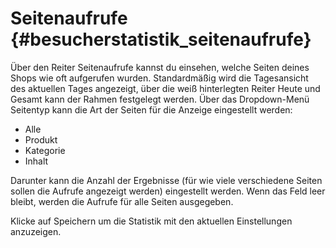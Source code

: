 # Seitenaufrufe {#besucherstatistik_seitenaufrufe}

Über den Reiter Seitenaufrufe kannst du einsehen, welche Seiten deines Shops wie oft aufgerufen wurden. Standardmäßig wird die Tagesansicht des aktuellen Tages angezeigt, über die weiß hinterlegten Reiter Heute und Gesamt kann der Rahmen festgelegt werden. Über das Dropdown-Menü Seitentyp kann die Art der Seiten für die Anzeige eingestellt werden:

-   Alle
-   Produkt
-   Kategorie
-   Inhalt

Darunter kann die Anzahl der Ergebnisse \(für wie viele verschiedene Seiten sollen die Aufrufe angezeigt werden\) eingestellt werden. Wenn das Feld leer bleibt, werden die Aufrufe für alle Seiten ausgegeben.

Klicke auf Speichern um die Statistik mit den aktuellen Einstellungen anzuzeigen.



